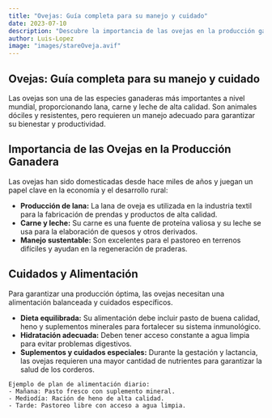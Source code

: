 ```yaml
---
title: "Ovejas: Guía completa para su manejo y cuidado"
date: 2023-07-10
description: "Descubre la importancia de las ovejas en la producción ganadera y aprende las mejores prácticas para su cuidado y manejo."
author: Luis-Lopez
image: "images/stareOveja.avif"
---
```


## Ovejas: Guía completa para su manejo y cuidado

Las ovejas son una de las especies ganaderas más importantes a nivel mundial, proporcionando lana, carne y leche de alta calidad. Son animales dóciles y resistentes, pero requieren un manejo adecuado para garantizar su bienestar y productividad.

## Importancia de las Ovejas en la Producción Ganadera

Las ovejas han sido domesticadas desde hace miles de años y juegan un papel clave en la economía y el desarrollo rural:

- **Producción de lana:** La lana de oveja es utilizada en la industria textil para la fabricación de prendas y productos de alta calidad.
- **Carne y leche:** Su carne es una fuente de proteína valiosa y su leche se usa para la elaboración de quesos y otros derivados.
- **Manejo sustentable:** Son excelentes para el pastoreo en terrenos difíciles y ayudan en la regeneración de praderas.

## Cuidados y Alimentación

Para garantizar una producción óptima, las ovejas necesitan una alimentación balanceada y cuidados específicos.

- **Dieta equilibrada:** Su alimentación debe incluir pasto de buena calidad, heno y suplementos minerales para fortalecer su sistema inmunológico.
- **Hidratación adecuada:** Deben tener acceso constante a agua limpia para evitar problemas digestivos.
- **Suplementos y cuidados especiales:** Durante la gestación y lactancia, las ovejas requieren una mayor cantidad de nutrientes para garantizar la salud de los corderos.

```plaintext
Ejemplo de plan de alimentación diario:
- Mañana: Pasto fresco con suplemento mineral.
- Mediodía: Ración de heno de alta calidad.
- Tarde: Pastoreo libre con acceso a agua limpia.
```
